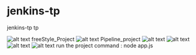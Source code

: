 # jenkins-tp

jenkins-tp
tp 

![alt text](https://github.com/sami561/jenkins-tp/blob/main/Screenshot%202023-10-27%20at%2011.17.58%E2%80%AFAM.png?raw=true)
freeStyle_Project
![alt text](https://github.com/sami561/jenkins-tp/blob/main/Screenshot%202023-10-27%20at%2011.24.19%E2%80%AFAM.png?raw=true)
Pipeline_project
![alt text](https://github.com/sami561/jenkins-tp/blob/main/Screenshot%202023-10-27%20at%2011.25.58%E2%80%AFAM.png?raw=true)
![alt text](https://github.com/sami561/jenkins-tp/blob/main/Screenshot%202023-10-27%20at%2011.26.32%E2%80%AFAM.png?raw=true)
![alt text](https://github.com/sami561/jenkins-tp/blob/main/Screenshot%202023-10-27%20at%2011.26.52%E2%80%AFAM.png?raw=true)
![alt text](https://github.com/sami561/jenkins-tp/blob/main/Screenshot%202023-10-27%20at%2011.27.13%E2%80%AFAM.png?raw=true)
run the project command :
node app.js
